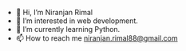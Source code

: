 - 👋 Hi, I’m Niranjan Rimal
- 👀 I’m interested in web development.
- 🌱 I’m currently learning Python.
- 📫 How to reach me niranjan.rimal88@gmail.com

<!---
niranjanrimal/niranjanrimal is a ✨ special ✨ repository because its `README.md` (this file) appears on your GitHub profile.
You can click the Preview link to take a look at your changes.
--->
